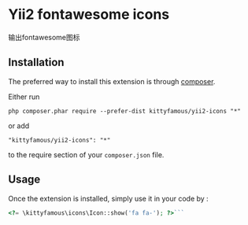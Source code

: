 Yii2 fontawesome icons
======================
输出fontawesome图标

Installation
------------

The preferred way to install this extension is through [composer](http://getcomposer.org/download/).

Either run

```
php composer.phar require --prefer-dist kittyfamous/yii2-icons "*"
```

or add

```
"kittyfamous/yii2-icons": "*"
```

to the require section of your `composer.json` file.


Usage
-----

Once the extension is installed, simply use it in your code by  :

```php
<?= \kittyfamous\icons\Icon::show('fa fa-'); ?>```